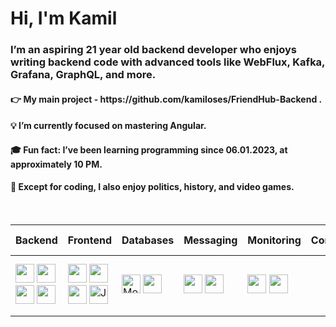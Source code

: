 <h1>Hi, I'm Kamil</h1>
<h3>I’m an aspiring 21 year old  backend developer who enjoys writing backend code  with advanced tools like WebFlux, Kafka, Grafana, GraphQL, and more.</h3>

<h4>  👉 My main project - https://github.com/kamiloses/FriendHub-Backend . </h4>
<h4>  💡 I’m currently focused on mastering Angular.
<h4>  🎓 Fun fact: I’ve been learning programming since 06.01.2023, at approximately 10 PM.</h4>
<h4>  🔗 Except for coding, I also enjoy politics, history, and video games.</h4>
<br>
   
| **Backend** | **Frontend** | **Databases** | **Messaging** | **Monitoring** | **Containers** | **IDE & Tools** |
|-------------|--------------|---------------|---------------|----------------|:--------------:|:---------------:|
| <img src="https://raw.githubusercontent.com/jmnote/z-icons/master/svg/java.svg" width="30" height="30"/> <img src="https://img.icons8.com/?size=100&id=90519&format=png&color=000000" width="30" height="30"/> <img src="https://cdn.jsdelivr.net/gh/devicons/devicon/icons/csharp/csharp-original.svg" width="30" height="30"/> <img src="https://upload.wikimedia.org/wikipedia/commons/e/ee/.NET_Core_Logo.svg" width="30" height="30"/> | <img src="https://www.svgrepo.com/show/452156/angular.svg" width="30" height="30" /> <img src="https://cdn.jsdelivr.net/gh/devicons/devicon/icons/javascript/javascript-original.svg" width="30" height="30"/> <img src="https://github.com/user-attachments/assets/af010af9-1ce5-47ac-a2c0-4f68702b396b" width="30" height="30"/> <img src="https://github.com/user-attachments/assets/54b85409-bd90-40d6-a501-6723c67ff9d8" width="30" height="30" alt="JavaScript" /> | <img src="https://github.com/user-attachments/assets/e2e033be-956c-4121-ae6a-83e985322ba6" width="30" height="30" alt="MongoDB" /> <img src="https://github.com/user-attachments/assets/c77169af-f4d4-4cba-a527-f10ed97b939f" width="30" height="30" /> | <img src="https://www.svgrepo.com/show/303576/rabbitmq-logo.svg" width="30" height="30" /> <img src="https://github.com/user-attachments/assets/a16332e3-1f85-4a5a-97d4-3b9cfcfd7313" width="30" height="30" /> | <img src="https://raw.githubusercontent.com/benc-uk/icon-collection/master/logos/prometheus-icon.svg" width="30" height="30" /> <img src="https://cdn.worldvectorlogo.com/logos/grafana.svg" width="30" height="30" /> | <img src="https://cdn-icons-png.flaticon.com/512/919/919853.png" width="30" height="30" alt="Docker" /> | <img src="https://resources.jetbrains.com/storage/products/webstorm/img/meta/webstorm_logo_300x300.png" width="30" height="30" alt="WebStorm" /> <img src="https://resources.jetbrains.com/storage/products/intellij-idea/img/meta/intellij-idea_logo_300x300.png" width="30" height="30" alt="IntelliJ IDEA" /> <img src="https://resources.jetbrains.com/storage/products/rider/img/meta/rider_logo_300x300.png" width="30" height="30" alt="Rider" /> |




</p>



   





